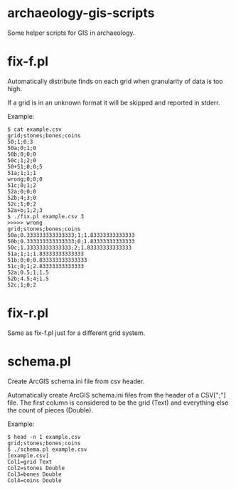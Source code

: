 # archaeology-gis-scripts
Some helper scripts for GIS in archaeology.

# fix-f.pl

Automatically distribute finds on each grid when granularity of data is too high.

If a grid is in an unknown format it will be skipped and reported in stderr.


Example:

```
$ cat example.csv
grid;stones;bones;coins
50;1;0;3
50a;0;1;0
50b;0;0;0
50c;1;2;0
50+51;0;0;5
51a;1;1;1
wrong;0;0;0
51c;0;1;2
52a;0;0;0
52b;4;3;0
52c;1;0;2
52a+b;1;2;3
$ ./fix.pl example.csv 3
>>>>> wrong
grid;stones;bones;coins
50a;0.333333333333333;1;1.83333333333333
50b;0.333333333333333;0;1.83333333333333
50c;1.33333333333333;2;1.83333333333333
51a;1;1;1.83333333333333
51b;0;0;0.833333333333333
51c;0;1;2.83333333333333
52a;0.5;1;1.5
52b;4.5;4;1.5
52c;1;0;2
```

# fix-r.pl

Same as fix-f.pl just for a different grid system.

# schema.pl

Create ArcGIS schema.ini file from csv header.

Automatically create ArcGIS schema.ini files from the header of a CSV[";"] file.
The first column is considered to be the grid (Text) and everything else the count 
of pieces (Double).

Example:
```
$ head -n 1 example.csv
grid;stones;bones;coins
$ ./schema.pl example.csv
[example.csv]
Col1=grid Text
Col2=stones Double
Col3=bones Double
Col4=coins Double
```
